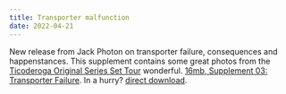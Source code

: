 ```yaml
---
title: Transporter malfunction
date: 2022-04-21
---
```

New release from Jack Photon on transporter  failure, consequences and happenstances. This supplement contains some great photos from the [Ticoderoga Original Series Set Tour](https://www.startrektour.com/general-information/) wonderful. [16mb, Supplement 03: Transporter Failure](https://www.jackphoton.space/html/s03_transporters.html). In a hurry? [direct download](https://www.jackphoton.space/zips/startrek/supp/JP3eF_S03_TransporterFailure_HiQ.rar). 
